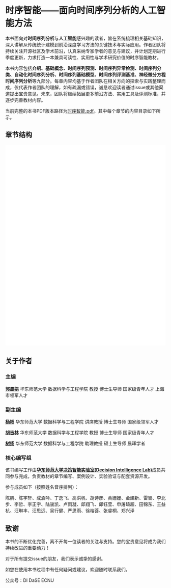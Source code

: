 
# **时序智能——面向时间序列分析的人工智能方法** 



本书面向对**时间序列分析**与**人工智能**感兴趣的读者，旨在系统梳理相关基础知识，深入讲解从传统统计建模到前沿深度学习方法的关键技术与实际应用。作者团队将持续关注开源社区及学术前沿，认真采纳专家学者的意见与建议，并计划定期进行季度更新，力求打造一本兼具可读性、实用性与学术研究价值的时序智能教材。

本书内容包括**介绍、基础概念、时间序列预测、时间序列异常检测、时间序列分类、自动化时间序列分析、时间序列基础模型、时间序列评测基准、神经微分方程时间序列分析**等九部分。每章内容均基于作者团队在相关方向的探索与实践整理而成，仅代表作者团队的理解，如有疏漏或错误，诚恳欢迎读者通过issue或其他渠道提出宝贵意见。未来，团队将继续拓展更多前沿方法、实用工具及评测标准，并逐步完善教材内容。

当前完整的本书PDF版本路径为[时序智能.pdf](https://decisionintelligence.github.io/index)。其中每个章节的内容目录如下所示。

## **章节结构**

<img src="./figure/content.svg">

## **关于作者**

### **主编**

[**郭晨娟**](https://faculty.ecnu.edu.cn/_s37/gcj/main.psp) 华东师范大学 数据科学与工程学院 教授 博士生导师 国家级青年人才 上海市领军人才

### **副主编**

[**杨彬**](https://binyangdk.github.io/) 华东师范大学 数据科学与工程学院 讲席教授 博士生导师 国家级领军人才             

[**胡吉林**](https://hujilin1229.github.io/) 华东师范大学 数据科学与工程学院 教授 博士生导师 国家级青年人才

[**树扬**](https://shuyang96.github.io/) 华东师范大学 数据科学与工程学院 助理教授 硕士生导师 晨晖学者



### **核心编写组**

该书编写工作由[<b>华东师范大学决策智能实验室(Decision Intelligence Lab)</b>](https://decisionintelligence.github.io/index)成员共同参与完成，负责教材的章节编写、案例设计、实验验证与配套资源开发。

参与成员如下（按照姓名音序排列）：

陈鹏、陈宇轩、成涵吟、丁逸飞、高洪帆、胡诗彦、黄姗姗、金建新、雷智、李北步、李哲、李正宇、陆骏凯、卢雨凝、邱翔飞、邱钰莹、申屠琦超、田锦东、王益杭、汪琳丰、汪思远、吴行健、严思雨、徐榕荟、张睿桐、郑兴泽



## **致谢**

本书的不断优化完善，离不开每一位读者的关注与支持。您的宝贵意见将成为我们持续改进的重要动力！

对于所有提交issue的朋友，我们表示诚挚的感谢。

如您在使用本书过程中有任何疑问或建议，欢迎随时联系我们。

公众号：DI DaSE ECNU
